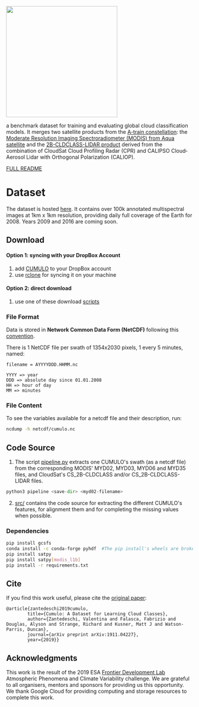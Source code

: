 <img src="https://github.com/FrontierDevelopmentLab/CUMULO/blob/master/docs/images/cumulo.png" width="300">

a benchmark dataset for training and evaluating global cloud classification models. 
It merges two satellite products from the [A-train constellation](https://atrain.nasa.gov/): 
the [Moderate Resolution Imaging Spectroradiometer (MODIS) from Aqua satellite](https://modis.gsfc.nasa.gov/about/) and the [2B-CLDCLASS-LIDAR product](http://www.cloudsat.cira.colostate.edu/data-products/level-2b/2b-cldclass-lidar) derived from the combination of CloudSat Cloud Profiling Radar (CPR) and CALIPSO Cloud‐Aerosol Lidar with Orthogonal Polarization (CALIOP).

[FULL README](https://www.dropbox.com/sh/6gca7f0mb3b0ikz/AAAeTWF21WGZ7-y9MpSiL9P3a/CUMULO?dl=0&preview=README.pdf&subfolder_nav_tracking=1)

# Dataset

The dataset is hosted [here](https://www.dropbox.com/sh/6gca7f0mb3b0ikz/AADq2lk4u7k961Qa31FwIDEpa?dl=0).
It contains over 100k annotated multispectral images at 1km x 1km resolution, providing daily full coverage of the Earth for 2008. Years 2009 and 2016 are coming soon.

## Download

#### Option 1: syncing with your DropBox Account
1. add [CUMULO](https://www.dropbox.com/sh/6gca7f0mb3b0ikz/AADq2lk4u7k961Qa31FwIDEpa?dl=0) to your DropBox account
2. use [rclone](https://rclone.org/dropbox/) for syncing it on your machine

#### Option 2: direct download
1. use one of these download [scripts](https://www.dropbox.com/sh/6gca7f0mb3b0ikz/AACJu8tYZpREqL704LZ2XVQ9a/CUMULO/download-scripts?dl=0&subfolder_nav_tracking=1)

### File Format

Data is stored in **Network Common Data Form (NetCDF)** following this [convention](http://cfconventions.org/Data/cf-conventions/cf-conventions-1.7/cf-conventions.html).

There is 1 NetCDF file per swath of 1354x2030 pixels, 1 every 5 minutes, named:

```
filename = AYYYYDDD.HHMM.nc

YYYY => year
DDD => absolute day since 01.01.2008 
HH => hour of day
MM => minutes    
```

### File Content

To see the variables available for a netcdf file and their description, run: 

```bash
ncdump -h netcdf/cumulo.nc
```

## Code Source

1. The script [pipeline.py](pipeline.py) extracts one CUMULO's swath (as a netcdf file) from the corresponding MODIS' MYD02, MYD03, MYD06 and MYD35 files, and CloudSat's CS_2B-CLDCLASS and/or CS_2B-CLDCLASS-LIDAR files.

```python
python3 pipeline <save-dir> <myd02-filename>
```

2. [src/](src/) contains the code source for extracting the different CUMULO's features, for alignment them and for completing the missing values when possible.

### Dependencies

```bash
pip install gcsfs
conda install -c conda-forge pyhdf  #The pip install's wheels are broken at time of writing
pip install satpy
pip install satpy[modis_l1b]
pip install -r requirements.txt
```

## Cite
If you find this work useful, please cite the [original paper](https://arxiv.org/abs/1911.04227):

```
@article{zantedeschi2019cumulo,
        title={Cumulo: A Dataset for Learning Cloud Classes},
        author={Zantedeschi, Valentina and Falasca, Fabrizio and Douglas, Alyson and Strange, Richard and Kusner, Matt J and Watson-Parris, Duncan},
        journal={arXiv preprint arXiv:1911.04227},
        year={2019}}
```

## Acknowledgments

This work is the result of the 2019 ESA [Frontier Development Lab](https://fdleurope.org/) Atmospheric Phenomena and Climate Variability challenge. 
We are grateful to all organisers, mentors and sponsors for providing us this opportunity. We thank Google Cloud for providing computing and storage resources to complete this work.